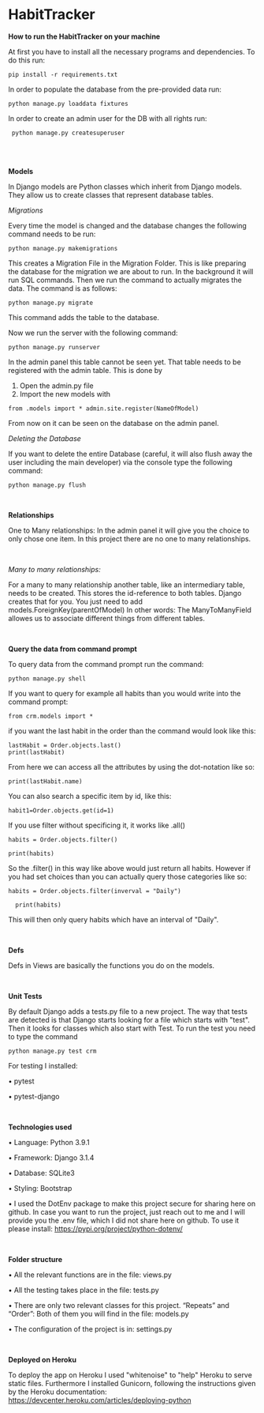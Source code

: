 # HabitTracker

 
 
 **How to run the HabitTracker on your machine**
 
At first you have to install all the necessary programs and dependencies. To do this run:
```
pip install -r requirements.txt
```


In order to populate the database from the pre-provided data run: 

```
python manage.py loaddata fixtures
```


In order to create an admin user for the DB with all rights run:

```
 python manage.py createsuperuser
 ```


 <br />

  <br />

 

 

**Models**

In Django models are Python classes which inherit from Django models. They allow us to create classes that represent database tables. 

*Migrations* 

Every time the model is changed and the database changes the following command needs to be run:

```
python manage.py makemigrations
```

This creates a Migration File in the Migration Folder. This is like preparing the database for the migration we are about to run. In the background it will run SQL commands. Then we run the command to actually migrates the data. The command is as follows: 

```
python manage.py migrate
```

This command adds the table to the database. 


Now we run the server with the following command:
```
python manage.py runserver
```


In the admin panel this table cannot be seen yet. That table needs to be registered with the admin table. This is done by 

1.	Open the admin.py file 
2.	Import the new models with 

```
from .models import * admin.site.register(NameOfModel)
```

From now on it can be seen on the database on the admin panel. 

*Deleting the Database*

If you want to delete the entire Database (careful, it will also flush away the user including the main developer) via the console type the following command:

```
python manage.py flush
```

 <br />

**Relationships**

One to Many relationships: In the admin panel it will give you the choice to only chose one item. In this project there are no one to many relationships.

 <br />

*Many to many relationships:*

For a many to many relationship another table, like an intermediary table, needs to be created. This stores the id-reference to both tables. Django creates that for you. You just need to add models.ForeignKey(parentOfModel)  In other words: The ManyToManyField allowes us to associate different things from different tables.

 <br />


**Query the data from command prompt**

To query data from the command prompt run the command:

```
python manage.py shell
```



If you want to query for example all habits than you would write into the command prompt:

```
from crm.models import *
```


if you want the last habit in the order than the command would look like this:

```
lastHabit = Order.objects.last()
print(lastHabit)
```
  
From here we can access all the attributes by using the dot-notation like so:

```
print(lastHabit.name)
```

You can also search a specific item by id, like this: 

```
habit1=Order.objects.get(id=1) 
```


If you use filter without specificing it, it works like .all() 

```
habits = Order.objects.filter()

print(habits)
```


So the .filter() in this way like above would just return all habits. 
However if you had set choices than you can actually query those categories like so:

```
habits = Order.objects.filter(inverval = "Daily")

  print(habits)
  ```
  
  
This will then only query habits which have an interval of "Daily".

 <br />

**Defs**

Defs in Views are basically the functions you do on the models.

 <br />

**Unit Tests**

By default Django adds a tests.py file to a new project. 
The way that tests are detected is that Django starts looking for a file which starts with "test". Then it looks for classes which also start with Test. 
To run the test you need to type the command 

```
python manage.py test crm
```



For testing I installed:

•	pytest 

•	pytest-django

<br/>

 **Technologies used**
 
• Language: Python 3.9.1

• Framework: Django 3.1.4

• Database: SQLite3 

• Styling: Bootstrap

• I used the DotEnv package to make this project secure for sharing here on github. In case you want to run the project, just reach out to me and I will provide you the .env file, which I did not share here on github. To use it please install: https://pypi.org/project/python-dotenv/

 <br />
 
 **Folder structure**


• All the relevant functions are in the file: views.py 

• All the testing takes place in the file: tests.py

• There are only two relevant classes for this project. “Repeats” and “Order”: Both of them you will find in the file: models.py

• The configuration of the project is in: settings.py


<br/>


**Deployed on Heroku**

To deploy the app on Heroku I used "whitenoise" to "help" Heroku to serve static files. Furthermore I installed Gunicorn, following the instructions given by the Heroku documentation: https://devcenter.heroku.com/articles/deploying-python


